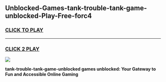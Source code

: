 
## Unblocked-Games-tank-trouble-tank-game-unblocked-Play-Free-forc4
<h3>
<a href="https://premium76.site?title=tank-trouble-tank-game-unblocked&ref=21A">CLICK TO PLAY</a></h3>
<hr>

<h3>
<a href="https://premium76.site?title=tank-trouble-tank-game-unblocked&ref=21A">CLICK 2 PLAY</a>
  
</h3>

<a href="https://premium76.site?title=tank-trouble-tank-game-unblocked&ref=21A"><img src="https://clearcache.store/games.png"></a>


**tank-trouble-tank-game-unblocked games unblocked: Your Gateway to Fun and Accessible Online Gaming**
